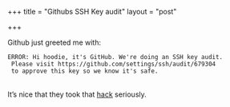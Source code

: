 +++
title = "Githubs SSH Key audit"
layout = "post"

+++

<p>Github just greeted me with:<br />
<pre><code>ERROR: Hi hoodie, it's GitHub. We're doing an SSH key audit.
 Please visit https://github.com/settings/ssh/audit/679304
 to approve this key so we know it's safe.</code></pre><br />
It&#8217;s nice that they took that <a title="golem artikel" href="http://www.golem.de/news/programmierfehler-ruby-on-rails-repository-bei-github-kompromittiert-1203-90252.html">hack</a> seriously.</p>
